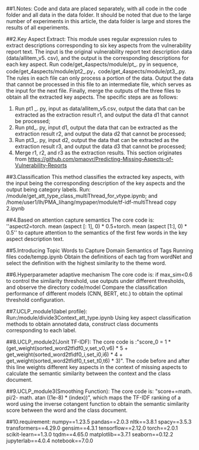 ##1.Notes:
Code and data are placed separately, with all code in the code folder and all data in the data folder. 
It should be noted that due to the large number of experiments in this article, the data folder is large and stores the results of all experiments.

##2.Key Aspect Extract:
This module uses regular expression rules to extract descriptions corresponding to six key aspects from the vulnerability report text. 
The input is the original vulnerability report text description data (data/allitem_v5. csv), and the output is the corresponding descriptions for each key aspect.
Run code/get_4aspects/module/pt_. py in sequence, code/get_4aspects/module/pt2_.py，code/get_4aspects/module/pt3_.py. 
The rules in each file can only process a portion of the data. Output the data that cannot be processed in this file to an intermediate file, which serves as the input for the next file.
Finally, merge the outputs of the three files to obtain all the extracted key aspects.
The specific steps are as follows:
1) Run pt1 _. py, input as data/allitem_v5.csv, output the data that can be extracted as the extraction result r1, and output the data d1 that cannot be processed;
2) Run ptd_. py, input d1, output the data that can be extracted as the extraction result r2, and output the data d2 that cannot be processed;
3) Run pt3_. py, input d2, output the data that can be extracted as the extraction result r3, and output the data d3 that cannot be processed;
4) Merge r1, r2, and r3 as the extraction results.
This section originates from https://github.com/pmaovr/Predicting-Missing-Aspects-of-Vulnerability-Reports

##3.Classification
This method classifies the extracted key aspects, with the input being the corresponding description of the key aspects and the output being category labels.
Run: /module/get_att_type_class_multiThread_for_vtype.ipynb; and /home/user1/lh/PMA_lihang/mypaper/module/tf-idf-multiThread copy 2.ipynb

##4.Based on attention capture semantics
The core code is: ''aspect2=torch. mean (aspect [: 1], 0) * 0.5+torch. mean (aspect [1:], 0) * 0.5'' to capture attention to the semantics of the first few words in the key aspect description text.

##5.Introducing Topic Words to Capture Domain Semantics of Tags
Running files
code/tempp.ipynb
Obtain the definitions of each tag from wordNet and select the definition with the highest similarity to the theme word.

##6.Hyperparameter adaptive mechanism
The core code is: if max_sim<0.6 to control the similarity threshold, use outputs under different thresholds, and observe the directory
code/model
Compare the classification performance of different models (CNN, BERT, etc.) to obtain the optimal threshold configuration.

##7.UCLP_module1(label profile):
Run:/module/divide3Context_att_type.ipynb
Using key aspect classification methods to obtain annotated data, construct class documents corresponding to each label.

##8.UCLP_module2(Jonit TF-IDF):
The core code is :"score_0 = 1 * (get_weight(sorted_word2tfidf0_v,set_v0,v6) * 5 + get_weight(sorted_word2tfidf0_i,set_i0,i6) * 4 + get_weight(sorted_word2tfidf0_t,set_t0,t6) * 3)".
The code before and after this line weights different key aspects in the context of missing aspects to calculate the semantic similarity between the context and the class document.

##9.UCLP_module3(Smoothing Function):
The core code is: "score+=math. pi/2- math. atan ((1e-8) * (index))", 
which maps the TF-IDF ranking of a word using the inverse cotangent function to obtain the semantic similarity score between the word and the class document.

##10.requirement:
numpy==1.23.5
pandas==2.0.3
nltk==3.8.1
spacy==3.5.3
transformers==4.29.0
gensim==4.3.1
tensorflow==2.12.0
torch==2.0.1
scikit-learn==1.3.0
tqdm==4.65.0
matplotlib==3.7.1
seaborn==0.12.2
jupyterlab==4.0.4
notebook==7.0.0
